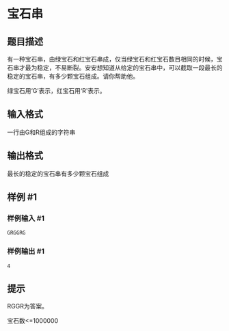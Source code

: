 # 宝石串

## 题目描述

有一种宝石串，由绿宝石和红宝石串成，仅当绿宝石和红宝石数目相同的时候，宝石串才最为稳定，不易断裂。安安想知道从给定的宝石串中，可以截取一段最长的稳定的宝石串，有多少颗宝石组成。请你帮助他。

绿宝石用‘G’表示，红宝石用‘R'表示。


## 输入格式

一行由G和R组成的字符串


## 输出格式

最长的稳定的宝石串有多少颗宝石组成


## 样例 #1

### 样例输入 #1
```
GRGGRG
```

### 样例输出 #1

```
4
```

## 提示

RGGR为答案。

宝石数<=1000000

